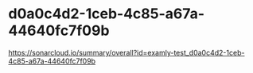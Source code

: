 # d0a0c4d2-1ceb-4c85-a67a-44640fc7f09b
https://sonarcloud.io/summary/overall?id=examly-test_d0a0c4d2-1ceb-4c85-a67a-44640fc7f09b
